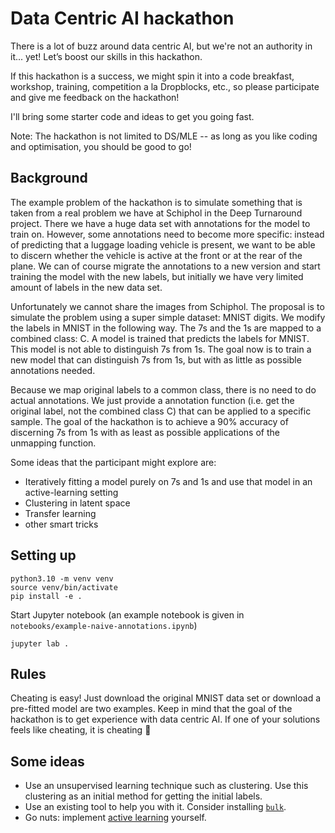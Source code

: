 # Data Centric AI hackathon

There is a lot of buzz around data centric AI, but we're not an authority in it... yet! Let’s boost our skills in this
hackathon.

If this hackathon is a success, we might spin it into a code breakfast, workshop, training, competition a la Dropblocks,
etc., so please participate and give me feedback on the hackathon!

I'll bring some starter code and ideas to get you going fast.

Note: The hackathon is not limited to DS/MLE -- as long as you like coding and optimisation, you should be good to go!

## Background

The example problem of the hackathon is to simulate something that is taken from a real problem we have at Schiphol in
the Deep Turnaround project. There we have a huge data set with annotations for the model to train on. However, some
annotations need to become more specific: instead of predicting that a luggage loading vehicle is present, we want to be
able to discern whether the vehicle is active at the front or at the rear of the plane. We can of course migrate the
annotations to a new version and start training the model with the new labels, but initially we have very limited amount
of labels in the new data set.

Unfortunately we cannot share the images from Schiphol. The proposal is to simulate the problem using a super simple
dataset: MNIST digits. We modify the labels in MNIST in the following way. The 7s and the 1s are mapped to a combined
class: C. A model is trained that predicts the labels for MNIST. This model is not able to distinguish 7s from 1s. The
goal now is to train a new model that can distinguish 7s from 1s, but with as little as possible annotations needed.

Because we map original labels to a common class, there is no need to do actual annotations. We just provide a
annotation function (i.e. get the original label, not the combined class C) that can be applied to a specific sample.
The goal of the hackathon is to achieve a 90% accuracy of discerning 7s from 1s with as least as possible applications
of the unmapping function.

Some ideas that the participant might explore are:

* Iteratively fitting a model purely on 7s and 1s and use that model in an active-learning setting
* Clustering in latent space
* Transfer learning
* other smart tricks

## Setting up

```shell
python3.10 -m venv venv
source venv/bin/activate
pip install -e .
```

Start Jupyter notebook (an example notebook is given in `notebooks/example-naive-annotations.ipynb`)

```shell
jupyter lab .
```

## Rules

Cheating is easy! Just download the original MNIST data set or download a pre-fitted model are two examples. Keep in
mind that the goal of the hackathon is to get experience with data centric AI. If one of your solutions feels like 
cheating, it is cheating 🙂

## Some ideas

* Use an unsupervised learning technique such as clustering. Use this clustering as an initial method for getting the initial labels.
* Use an existing tool to help you with it. Consider installing [`bulk`](https://github.com/koaning/bulk).
* Go nuts: implement [active learning](https://www.datacamp.com/tutorial/active-learning) yourself.



